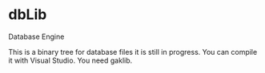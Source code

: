 # dbLib
Database Engine

This is a binary tree for database files it is still in progress. You can 
compile it with Visual Studio. You need gaklib.


